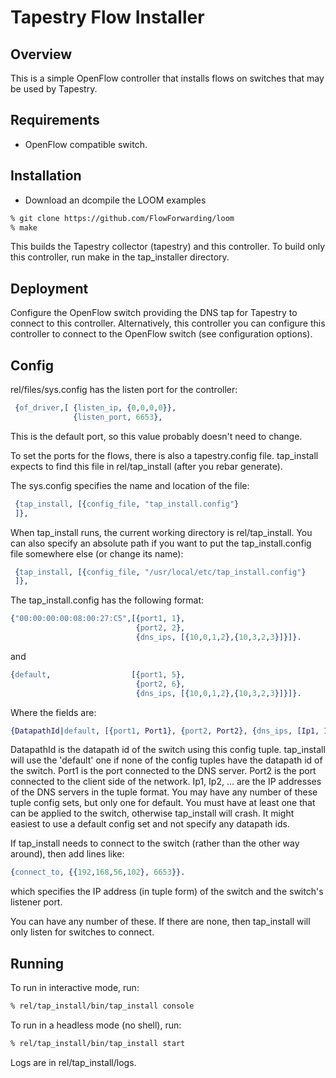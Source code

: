 # Tapestry Flow Installer

## Overview

This is a simple OpenFlow controller that installs flows on switches that may be used by Tapestry.

## Requirements

* OpenFlow compatible switch.

## Installation

* Download an dcompile the LOOM examples

```bash
% git clone https://github.com/FlowForwarding/loom
% make
```

This builds the Tapestry collector (tapestry) and this controller.
To build only this controller, run make in the tap_installer directory.

## Deployment

Configure the OpenFlow switch providing the DNS tap for Tapestry to
connect to this controller.  Alternatively, this controller you can
configure this controller to connect to the OpenFlow switch
(see configuration options).

## Config

rel/files/sys.config has the listen port for the controller:

```erlang
 {of_driver,[ {listen_ip, {0,0,0,0}},
              {listen_port, 6653},
```

This is the default port, so this value probably doesn't need to change.

To set the ports for the flows, there is also a tapestry.config
file.  tap_install expects to find this file in rel/tap_install (after you
rebar generate).

The sys.config specifies the name and location of the file:

```erlang
 {tap_install, [{config_file, "tap_install.config"}
 ]},
```

When tap_install runs, the current working directory is rel/tap_install.
You can also specify an absolute path if you want to put the
tap_install.config file somewhere else (or change its name):

```erlang
 {tap_install, [{config_file, "/usr/local/etc/tap_install.config"}
 ]},
```

The tap_install.config has the following format:

```erlang
{"00:00:00:00:08:00:27:C5",[{port1, 1},
                            {port2, 2},
                            {dns_ips, [{10,0,1,2},{10,3,2,3}]}]}.
```

and

```erlang
{default,                  [{port1, 5},
                            {port2, 6},
                            {dns_ips, [{10,0,1,2},{10,3,2,3}]}]}.
```

Where the fields are:

```erlang
{DatapathId|default, [{port1, Port1}, {port2, Port2}, {dns_ips, [Ip1, Ip2, ...]}]}.
```

DatapathId is the datapath id of the switch using this config tuple.
tap_install will use the 'default' one if none of the config tuples
have the datapath id of the switch.  Port1 is the port connected
to the DNS server.  Port2 is the port connected to the client side
of the network.  Ip1, Ip2, ... are the IP addresses of the DNS
servers in the tuple format.  You may have any number of these tuple
config sets, but only one for default.  You must have at least one
that can be applied to the switch, otherwise tap_install will crash.
It might easiest to use a default config set and not specify any
datapath ids.

If tap_install needs to connect to the switch (rather than the other
way around), then add lines like:

```erlang
{connect_to, {{192,168,56,102}, 6653}}.
```

which specifies the IP address (in tuple form) of the switch and
the switch's listener port.

You can have any number of these.  If there are none, then tap_install
will only listen for switches to connect.

## Running

To run in interactive mode, run:

```bash
% rel/tap_install/bin/tap_install console
```

To run in a headless mode (no shell), run:

```bash
% rel/tap_install/bin/tap_install start
```

Logs are in rel/tap_install/logs.
